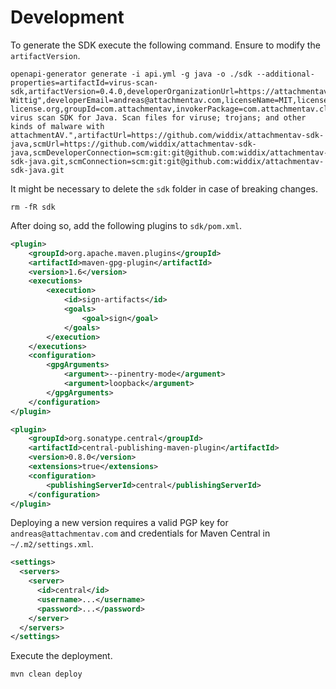 # Development

To generate the SDK execute the following command. Ensure to modify the `artifactVersion`.

```
openapi-generator generate -i api.yml -g java -o ./sdk --additional-properties=artifactId=virus-scan-sdk,artifactVersion=0.4.0,developerOrganizationUrl=https://attachmentav.com,developerOrganization=attachmentAV,developerName="Andreas Wittig",developerEmail=andreas@attachmentav.com,licenseName=MIT,licenseUrl=https://mit-license.org,groupId=com.attachmentav,invokerPackage=com.attachmentav.client,apiPackage=com.attachmentav.api,modelPackage=com.attachmentav.model,artifactDescription="A virus scan SDK for Java. Scan files for viruse; trojans; and other kinds of malware with attachmentAV.",artifactUrl=https://github.com/widdix/attachmentav-sdk-java,scmUrl=https://github.com/widdix/attachmentav-sdk-java,scmDeveloperConnection=scm:git:git@github.com:widdix/attachmentav-sdk-java.git,scmConnection=scm:git:git@github.com:widdix/attachmentav-sdk-java.git
```

It might be necessary to delete the `sdk` folder in case of breaking changes.

```
rm -fR sdk 
```

After doing so, add the following plugins to `sdk/pom.xml`.

```xml
<plugin>
    <groupId>org.apache.maven.plugins</groupId>
    <artifactId>maven-gpg-plugin</artifactId>
    <version>1.6</version>
    <executions>
        <execution>
            <id>sign-artifacts</id>
            <goals>
                <goal>sign</goal>
            </goals>
        </execution>
    </executions>
    <configuration>
        <gpgArguments>
            <argument>--pinentry-mode</argument>
            <argument>loopback</argument>
        </gpgArguments>
    </configuration>
</plugin>

<plugin>
    <groupId>org.sonatype.central</groupId>
    <artifactId>central-publishing-maven-plugin</artifactId>
    <version>0.8.0</version>
    <extensions>true</extensions>
    <configuration>
        <publishingServerId>central</publishingServerId>
    </configuration>
</plugin>
```

Deploying a new version requires a valid PGP key for `andreas@attachmentav.com` and credentials for Maven Central in `~/.m2/settings.xml`.

```xml
<settings>
  <servers>
    <server>
      <id>central</id>
      <username>...</username>
      <password>...</password>
    </server>
  </servers>
</settings>
```

Execute the deployment.

```
mvn clean deploy
```